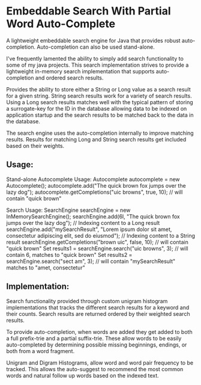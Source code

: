 Embeddable Search With Partial Word Auto-Complete
====

A lightweight embeddable search engine for Java that provides robust auto-completion.  Auto-completion can also be used stand-alone.  

I've frequently lamented the ability to simply add search functionality to some of my java projects.  This search implementation strives to provide a lightweight 
in-memory search implementation that supports auto-completion and ordered search results.  

Provides the ability to store either a String or Long value as a search result for a given string.  String search results work for a variety of search results.
Using a Long search results matches well with the typical pattern of storing a surrogate-key for the ID in the database allowing data to be indexed on application
 startup and the search results to be matched back to the data in the database.
   
The search engine uses the auto-completion internally to improve matching results.  Results for matching Long and String search results get included based on
their weights.

Usage:
----

Stand-alone Autocomplete Usage:
	Autocomplete autocomplete = new Autocomplete();
	autocomplete.add("The quick brown fox jumps over the lazy dog");
	autocomplete.getCompletions("uic browns", true, 10); // will contain "quick brown"
	
Search Usage:
	SearchEngine searchEngine = new InMemorySearchEngine();
	searchEngine.add(6l, "The quick brown fox jumps over the lazy dog"); // Indexing content to a Long result
	searchEngine.add("mySearchResult", "Lorem ipsum dolor sit amet, consectetur adipiscing elit, sed do eiusmod"); // Indexing content to a String result
	searchEngine.getCompletions("brown uic", false, 10); // will contain "quick brown"
	Set<SearchResult> results1 = searchEngine.search("uic browns", 3); // will contain 6, matches to "quick brown"
	Set<SearchResult> results2 = searchEngine.search("sect am", 3); // will contain "mySearchResult" matches to "amet, consectetur"

	
Implementation:
----
Search functionality provided through custom unigram histogram implementations that tracks the different search results for a keyword and their counts.  Search 
results are returned ordered by their weighted search results.

To provide auto-completion, when words are added they get added to both a full prefix-trie and a partial suffix-trie.  These allow words to be easily auto-completed by determining possible missing beginnings, endings, or both from a word fragment.

Unigram and Digram Histograms, allow word and word pair frequency to be tracked.  This allows the auto-suggest to recommend the most common words and natural follow up
words based on the indexed text.
